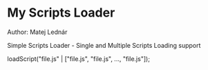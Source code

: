My Scripts Loader 
=================

Author: Matej Lednár

Simple Scripts Loader - Single and Multiple Scripts Loading support

loadScript("file.js" | ["file.js", "file.js", ..., "file.js"]);